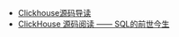- [Clickhouse源码导读](http://sineyuan.github.io/post/clickhouse-source-guide/)
- [ClickHouse 源码阅读 —— SQL的前世今生](https://developer.aliyun.com/article/765184)